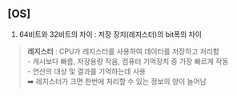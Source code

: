 ## [OS]  

1. 64비트와 32비트의 차이 : 저장 장치(레지스터)의 bit폭의 차이
  > **레지스터** : CPU가 레지스터를 사용하여 데이터를 저장하고 처리함  
    - 캐시보다 빠름, 저장용량 작음, 컴퓨터 기억장치 중 가장 빠르게 작동  
    - 연산의 대상 및 결과를 기억하는데 사용  
      ➡️ 레지스터가 크면 한번에 처리할 수 있는 정보의 양이 늘어남
